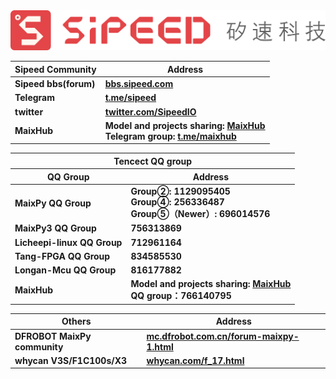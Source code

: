 
<div class="title_store">
<img src="/static/image/sipeed_logo_4.svg" alt="sipeed_logo">
</div>


<table role="table" class="center_table">
    <thead>
        <tr>
            <th>Sipeed Community</th>
            <th>Address</th>
        </tr>
    </thead>
    <tbody>
        <tr>
            <td><span class="limit_width"></span><strong>Sipeed bbs(forum)</strong></td>
            <td><span class="limit_width"></span><span class=""><a href="https://bbs.sipeed.com" target="_blank"><strong>bbs.sipeed.com</strong></a></span></td>
        </tr>
        <tr>
            <td><span class="limit_width"></span><strong>Telegram</strong></td>
            <td><span class="limit_width"></span><span class=""><a href="https://t.me/sipeed" target="_blank"><strong>t.me/sipeed</strong></a></span</td>
        </tr>
		<tr>
            <td><span class="limit_width"></span><strong>twitter</strong></td>
            <td><span class="limit_width"></span><span class=""><a href="https://twitter.com/SipeedIO" target="_blank"><strong>twitter.com/SipeedIO</strong></a></span</td>
        </tr>
        <tr>
            <td><span class="limit_width"></span><strong>MaixHub</strong></td>
            <td><span class="limit_width"></span><span class="">
            <strong>
                <div>Model and projects sharing: <a href="https://maixhub.com" target="_blank">MaixHub</a></div>
                <div>Telegram group: <a href="https://t.me/maixhub" traget="_blank">t.me/maixhub</a></div>
            </strong></span</td>
        </tr>
    </tbody>
</table>

<table role="table" class="center_table">
    <thead>
    <tr>
        <th colspan="2">Tencect QQ group</th>
    </tr>
        <tr>
            <th>QQ Group</th>
            <th>Address</th>
        </tr>
    </thead>
    <tbody>
        <tr>
            <td><span class="limit_width"></span><strong>MaixPy QQ Group</strong></td>
            <td>
            <strong><span class="limit_width"></span><span class="limit_width">Group②: 1129095405</span></strong><br>
            <span class="limit_width"></span><span class="limit_width"><strong>Group④: 256336487</strong></span><br>
            <span class="limit_width"><strong>Group⑤（Newer）: 696014576</strong></span>
            </td>
        </tr>
        <tr>
            <td><span class="limit_width"></span><strong>MaixPy3 QQ Group</strong></td>
            <td><span class="limit_width"></span><span class=""><strong>756313869</strong></span></td>
        </tr>
        <tr>
            <td><span class="limit_width"></span><strong>Licheepi-linux QQ Group</strong></td>
            <td><span class="limit_width"></span><span class=""><strong>712961164</strong></span></td>
        </tr>
        <tr>
            <td><span class="limit_width"></span><strong>Tang-FPGA QQ Group</strong></td>
            <td><span class="limit_width"></span><span class=""><strong>834585530</strong></span></td>
        </tr>
        <tr>
            <td><span class="limit_width"></span><strong>Longan-Mcu QQ Group</strong></td>
            <td><span class="limit_width"></span><span class=""><strong>816177882</strong></span></td>
        </tr>
        <tr>
            <td><span class="limit_width"></span><strong>MaixHub</strong></td>
            <td><span class="limit_width"></span><span class="">
            <strong>
                <div>Model and projects sharing: <a href="https://maixhub.com" target="_blank">MaixHub</a></div>
                <div>QQ group：766140795</div>
            </strong></span</td>
        </tr>
    </tbody>
</table>

<table role="table" class="center_table">
    <thead>
        <tr>
            <th>Others</th>
            <th>Address</th>
        </tr>
    </thead>
    <tbody>
        <tr>
            <td><span class="limit_width"></span><strong>DFROBOT MaixPy community</strong></td>
            <td><span class="limit_width"></span><span class=""><a href="https://mc.dfrobot.com.cn/forum-maixpy-1.html" target="_blank"><strong>mc.dfrobot.com.cn/forum-maixpy-1.html</strong></a></span</td>
        </tr>
        <tr><td><span class="limit_width"></span><strong>whycan V3S/F1C100s/X3</strong></td>
            <td><span class="limit_width"></span><span class=""><a href="https://whycan.com/f_17.html" target="_blank"><strong>whycan.com/f_17.html</strong></a></span</td>
        </tr>
    </tbody>
</table>



